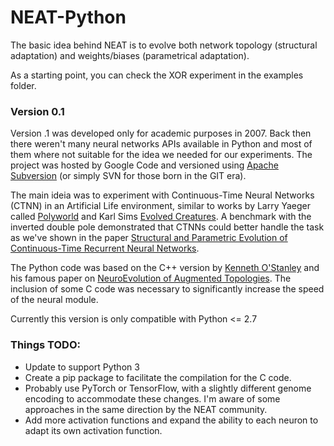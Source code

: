# NEAT-Python
The basic idea behind NEAT is to evolve both network topology (structural adaptation) and weights/biases (parametrical adaptation).

As a starting point, you can check the XOR experiment in the examples folder.

### Version 0.1
Version .1 was developed only for academic purposes in 2007. Back then there weren't many neural networks APIs available in Python and most of them where not suitable for the idea we needed for our experiments. The project was hosted by Google Code and versioned using [Apache Subversion](https://subversion.apache.org) (or simply SVN for those born in the GIT era).

The main ideia was to experiment with Continuous-Time Neural Networks (CTNN) in an Artificial Life environment, similar to works by Larry Yaeger called [Polyworld](https://www.academia.edu/37664413/Evaluating_Topological_Models_of_Neuromodulation_in_Polyworld) and Karl Sims [Evolved Creatures](https://www.karlsims.com/papers/siggraph94.pdf). A benchmark with the inverted double pole demonstrated that CTNNs could better handle the task as we've shown in the paper [Structural and Parametric Evolution of Continuous-Time Recurrent Neural Networks](https://ieeexplore.ieee.org/document/46659123).

The Python code was based on the C++ version by [Kenneth O'Stanley](http://www.cs.ucf.edu/~kstanley/neat.html) and his famous paper on [NeuroEvolution of Augmented Topologies](http://nn.cs.utexas.edu/keyword?stanley:ec02). The inclusion of some C code was necessary to significantly increase the speed of the neural module.

Currently this version is only compatible with Python <= 2.7

### Things TODO:

* Update to support Python 3 
* Create a pip package to facilitate the compilation for the C code.
* Probably use PyTorch or TensorFlow, with a slightly different genome encoding to accommodate these changes. I'm aware of some approaches in the same direction by the NEAT community.
* Add more activation functions and expand the ability to each neuron to adapt its own activation function.
